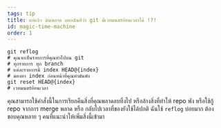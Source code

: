 ```yaml
---
tags: tip
title: แย่แล้ว ฉันพลาด บอกฉันทีว่า git มีเวทมนตร์ย้อนเวลาได้ !?!
id: magic-time-machine
order: 1
---
```


```git
git reflog
# คุณจะเห็นรายการที่คุณทำไปบน git
# ทุกรายการ ทุก branch
# แต่ละรายการมี index HEAD@{index}
# มองหา index ก่อนหน้าที่คุณทำมันพัง
git reset HEAD@{index}
# เวทมนตร์ย้อนเวลา
```

คุณสามารถใช้คำสั่งนี้ในการเรียกคืนสิ่งที่คุณพลาดลบทิ้งไป หรือล้างสิ่งที่ทำให้ repo พัง หรือใช้กู้ repo จากการ merge พลาด หรือ กลับไปเวลาที่ของยังใช้ได้ปกติ ฉันใช้ `reflog` บ่อยมาก ต้องขอบคุณหลาย ๆ คนที่แนะนำให้เพิ่มสิ่งนี้เข้ามา
